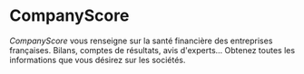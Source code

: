 # CompanyScore

_CompanyScore_ vous renseigne sur la santé financière des entreprises françaises. Bilans, comptes de résultats, avis d'experts... Obtenez toutes les informations que vous désirez sur les sociétés. 
